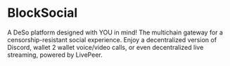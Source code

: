 # BlockSocial

A DeSo platform designed with YOU in mind! The multichain gateway for a censorship-resistant social experience. Enjoy a decentralized version of Discord, wallet 2 wallet voice/video calls, or even decentralized live streaming, powered by LivePeer.
